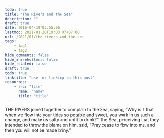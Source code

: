 ```yaml
---
todo: true
title: "The Rivers and the Sea"
description: ""
draft: true
date: 2016-04-19T03:55:06
lastmod: 2021-01-20T19:03:07+07:00
url: /2021/01/the-rivers-and-the-sea
tags:
    - tag1
    - tag2
hide_comments: false
hide_sharebuttons: false
hide_related: false
draft: true
todo: true
linktitle: "use for linking to this post"
resources:
    - src: "file"
      name: "name"
      title: "title"
---
```


THE RIVERS joined together to complain to the Sea, saying, “Why is it that when we flow into your tides so potable and sweet, you work in us such a change, and make us salty and unfit to drink?” The Sea, perceiving that they intended to throw the blame on him, said, “Pray cease to flow into me, and then you will not be made briny.”
